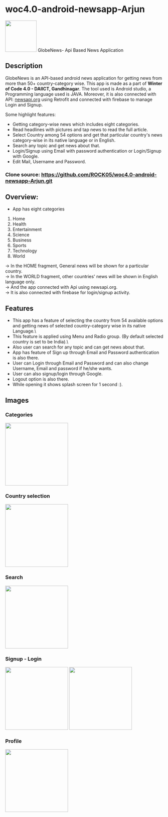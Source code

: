 # woc4.0-android-newsapp-Arjun


<img src= "https://user-images.githubusercontent.com/76915666/151708276-cb145ce1-0f46-4863-a01a-7a7170117722.png" width="100">
GlobeNews- Api Based News Application

## Description
GlobeNews is an API-based android news application for getting news from more than 50+ country-category wise. This app is made as a part of **Winter of Code 4.0 - DAIICT, Gandhinagar**. The tool used is Android studio, a Programming language used is JAVA. Moreover, it is also connected with API: [newsapi.org](https://newsapi.org/) using Retrofit and connected with firebase to manage Login and Signup.

Some highlight features:
* Getting category-wise news which includes eight categories.
* Read headlines with pictures and tap news to read the full article.
* Select Country among 54 options and get that particular country's news category-wise in its native language or in English.
* Search any topic and get news about that.
* Login/Signup using Email with password authentication or Login/Signup with Google. 
* Edit Mail, Username and Password.

### Clone source: https://github.com/ROCK05/woc4.0-android-newsapp-Arjun.git

## Overview:

* App has eight categories
1. Home
2. Health 
3. Entertainment
4. Science
5. Business
6. Sports
7. Technology
8. World

-> In the HOME fragment, General news will be shown for a particular country.\
-> In the WORLD fragment, other countries' news will be shown in English language only.\
-> And the app connected with Api using newsapi.org.\
-> It is also connected with firebase for login/signup activity.

## Features
* This app has a feature of selecting the country from 54 available options and getting news of selected country-category wise in its native Language.\
* This feature is applied using Menu and Radio group. (By default selected country is set to be India).\
* Also user can search for any topic and can get news about that.
* App has feature of Sign up through Email and Password authentication is also there.
* User can Login through Email and Password and can also change Username, Email and password if he/she wants.
* User can also signup/login through Google.
* Logout option is also there.
* While opening it shows splash screen for 1 second :).

## Images

### Categories
<img src="https://user-images.githubusercontent.com/76915666/151711915-f8b3c32b-a5b9-471d-b3c6-846b97a14323.jpg" width="200">

### Country selection
<img src="https://user-images.githubusercontent.com/76915666/151711955-2717de9b-1bfb-4393-9b45-53aaefd182d0.jpg" width = "200">

### Search
<img src="https://user-images.githubusercontent.com/76915666/151712061-9ccc3465-ce9c-4229-8d33-33f8f7fdf6f1.jpg" width = "200">

### Signup - Login
<img src="https://user-images.githubusercontent.com/76915666/151712094-6e7cc9a4-e7f3-475b-b55b-417fd3746314.jpg" width = "200">   <img src="https://user-images.githubusercontent.com/76915666/151712100-f681ddcb-256d-4f1c-920c-b24dad36edf4.jpg" width = "200">

### Profile
<img src="https://user-images.githubusercontent.com/76915666/151712128-e7257884-31e2-4d05-b4fa-4b2e8fa88fb4.jpg" width = "200">



